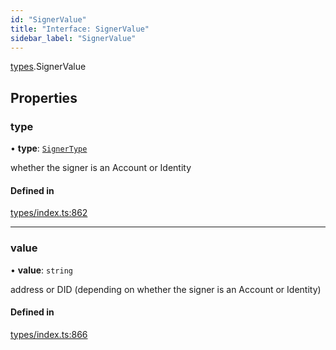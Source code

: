 ```yaml
---
id: "SignerValue"
title: "Interface: SignerValue"
sidebar_label: "SignerValue"
---
```


[types](../../../modules/Types/Types.md).SignerValue

## Properties

### type

• **type**: [`SignerType`](../../../enums/Types/SignerType/SignerType.md)

whether the signer is an Account or Identity

#### Defined in

[types/index.ts:862](https://github.com/PolymeshAssociation/polymesh-sdk/blob/b6f9fb883/src/types/index.ts#L862)

___

### value

• **value**: `string`

address or DID (depending on whether the signer is an Account or Identity)

#### Defined in

[types/index.ts:866](https://github.com/PolymeshAssociation/polymesh-sdk/blob/b6f9fb883/src/types/index.ts#L866)
